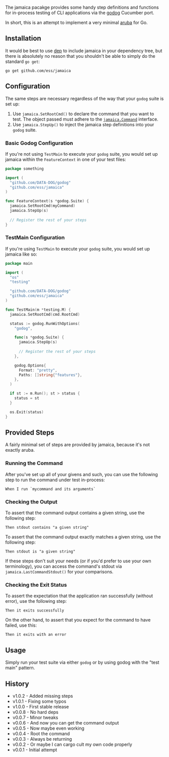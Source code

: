 The jamaica pacakge provides some handy step definitions and functions for in-process testing of CLI applications via the [godog](https://github.com/DATA-DOG/godog) Cucumber port.

In short, this is an attempt to implement a very minimal [aruba](https://github.com/cucumber/aruba) for Go.

## Installation ##

It would be best to use [dep](https://github.com/golang/dep) to include jamaica in your dependency tree, but there is absolutely no reason that you shouldn't be
able to simply do the standard `go get`:

```
go get github.com/ess/jamaica
```

## Configuration ##

The same steps are necessary regardless of the way that your `godog` suite is set up:

1. Use `jamaica.SetRootCmd()` to declare the command that you want to test. The object passed must adhere to the [`jamaica.Command`]() interface.
2. Use `jamaica.StepUp()` to inject the jamaica step definitions into your `godog` suite.

### Basic Godog Configuration ###

If you're not using `TestMain` to execute your `godog` suite, you would set up jamaica within the `FeatureContext` in one of your test files:

```go
package something

import (
  "github.com/DATA-DOG/godog"
  "github.com/ess/jamaica"
)

func FeatureContext(s *godog.Suite) {
  jamaica.SetRootCmd(myCommand)
  jamaica.StepUp(s)
  
  // Register the rest of your steps
}
```

### TestMain Configuration ###

If you're using `TestMain` to execute your `godog` suite, you would set up jamaica like so:

```go
package main

import (
  "os"
  "testing"

  "github.com/DATA-DOG/godog"
  "github.com/ess/jamaica"
)

func TestMain(m *testing.M) {
  jamaica.SetRootCmd(cmd.RootCmd)

  status := godog.RunWithOptions(
    "godog",

    func(s *godog.Suite) {
      jamaica.StepUp(s)
      
      // Register the rest of your steps
    },

    godog.Options{
      Format: "pretty",
      Paths: []string{"features"},
    },
  )

  if st := m.Run(); st > status {
    status = st
  }

  os.Exit(status)
}
```

## Provided Steps ##

A fairly minimal set of steps are provided by jamaica, because it's not exactly aruba.

### Running the Command ###

After you've set up all of your givens and such, you can use the following
step to run the command under test in-process:

```gherkin
When I run `mycommand and its arguments`
```

### Checking the Output ###

To assert that the command output contains a given string, use the following step:

```gherkin
Then stdout contains "a given string"
```

To assert that the command output exactly matches a given string, use the following step:

```gherkin
Then stdout is "a given string"
```

If these steps don't suit your needs (or if you'd prefer to use your own terminology), you can access the command's stdout via `jamaica.LastCommandStdout()` for your comparisons.

### Checking the Exit Status ###

To assert the expectation that the application ran successfully (without error), use the following step:

```gherkin
Then it exits successfully
```

On the other hand, to assert that you expect for the command to have failed, use this:

```gherkin
Then it exits with an error
```

## Usage ##

Simply run your test suite via either `godog` or by using godog with the "test main" pattern.

## History ##

* v1.0.2 - Added missing steps
* v1.0.1 - Fixing some typos
* v1.0.0 - First stable release
* v0.0.8 - No hard deps
* v0.0.7 - Minor tweaks
* v0.0.6 - And now you can get the command output
* v0.0.5 - Now maybe even working
* v0.0.4 - Root the command
* v0.0.3 - Always be returning
* v0.0.2 - Or maybe I can cargo cult my own code properly
* v0.0.1 - Initial attempt

